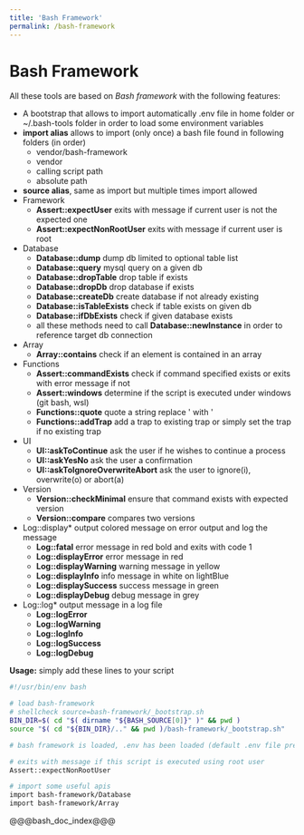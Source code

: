 ```yaml
---
title: 'Bash Framework'
permalink: /bash-framework
---
```


# Bash Framework

All these tools are based on _Bash framework_ with the following features:

- A bootstrap that allows to import automatically .env file in home folder or
  ~/.bash-tools folder in order to load some environment variables
- **import alias** allows to import (only once) a bash file found in following
  folders (in order)
  - vendor/bash-framework
  - vendor
  - calling script path
  - absolute path
- **source alias**, same as import but multiple times import allowed
- Framework
  - **Assert::expectUser** exits with message if current user is not the
    expected one
  - **Assert::expectNonRootUser** exits with message if current user is root
- Database
  - **Database::dump** dump db limited to optional table list
  - **Database::query** mysql query on a given db
  - **Database::dropTable** drop table if exists
  - **Database::dropDb** drop database if exists
  - **Database::createDb** create database if not already existing
  - **Database::isTableExists** check if table exists on given db
  - **Database::ifDbExists** check if given database exists
  - all these methods need to call **Database::newInstance** in order to
    reference target db connection
- Array
  - **Array::contains** check if an element is contained in an array
- Functions
  - **Assert::commandExists** check if command specified exists or exits with
    error message if not
  - **Assert::windows** determine if the script is executed under windows (git
    bash, wsl)
  - **Functions::quote** quote a string replace ' with \'
  - **Functions::addTrap** add a trap to existing trap or simply set the trap if
    no existing trap
- UI
  - **UI::askToContinue** ask the user if he wishes to continue a process
  - **UI::askYesNo** ask the user a confirmation
  - **UI::askToIgnoreOverwriteAbort** ask the user to ignore(i), overwrite(o) or
    abort(a)
- Version
  - **Version::checkMinimal** ensure that command exists with expected version
  - **Version::compare** compares two versions
- Log::display\* output colored message on error output and log the message
  - **Log::fatal** error message in red bold and exits with code 1
  - **Log::displayError** error message in red
  - **Log::displayWarning** warning message in yellow
  - **Log::displayInfo** info message in white on lightBlue
  - **Log::displaySuccess** success message in green
  - **Log::displayDebug** debug message in grey
- Log::log\* output message in a log file
  - **Log::logError**
  - **Log::logWarning**
  - **Log::logInfo**
  - **Log::logSuccess**
  - **Log::logDebug**

**Usage:** simply add these lines to your script

```bash
#!/usr/bin/env bash

# load bash-framework
# shellcheck source=bash-framework/_bootstrap.sh
BIN_DIR=$( cd "$( dirname "${BASH_SOURCE[0]}" )" && pwd )
source "$( cd "${BIN_DIR}/.." && pwd )/bash-framework/_bootstrap.sh"

# bash framework is loaded, .env has been loaded (default .env file present in bash-framework is loaded if none exists yet)

# exits with message if this script is executed using root user
Assert::expectNonRootUser

# import some useful apis
import bash-framework/Database
import bash-framework/Array
```

@@@bash_doc_index@@@
